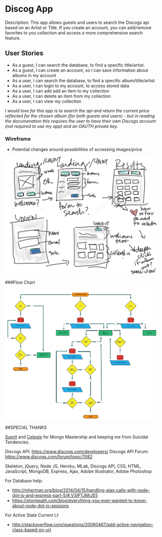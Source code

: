 # Discog App

Description: This app allows guests and users to search the Discogs api based on an Artist or Title. If you create an account, you can add/remove favorites to you collection and access a more comprehensive search feature.

## User Stories

* As a guest, I can search the database, to find a specific title/artist.
* As a guest, I can create an account, so I can save information about albums in my account
* As a user, I can search the database, to find a specific album/title/artist
* As a user, I can login to my account, to access stored data
* As a user, I can add add an item to my collection
* As a user, I can delete an item from my collection
* As a user, I can view my collection

*I would love for this app is to search the api and return the current price reflected for the chosen album (for both guests and users) - but in reading the documenation this requires the user to have their own Discogs account (not required to use my app) and an OAUTH private key.*


### Wireframe
* Potential changes around possibilities of accessing images/price

![wireframe](/public/images/wireframe_quick.jpg)

###Flow Chart 

![wireframe](/public/images/discogsApp_flowchart.jpg)



##SPECIAL THANKS

[Suprit](https://github.com/supritshah1289) and [Celeste](http://celesteglavin.com/) for Mongo Mastership and keeping me from Suicidal Tendencies.

Discogs API: https://www.discogs.com/developers/
Discogs API Forum: https://www.discogs.com/forum/topic/1082

Skeleton, jQuery, Node JS, Heroku, MLab, Discogs API, CSS, HTML, JavaScript, MongoDB, Express, Ajax, Adobe Illustrator, Adobe Photoshop


For Database help:
* http://mherman.org/blog/2014/04/15/handling-ajax-calls-with-node-dot-js-and-express-part-5/#.V3iPTJMrJE5
* https://stormpath.com/blog/everything-you-ever-wanted-to-know-about-node-dot-js-sessions

For Active State Current LI: 
* http://stackoverflow.com/questions/20060467/add-active-navigation-class-based-on-url
